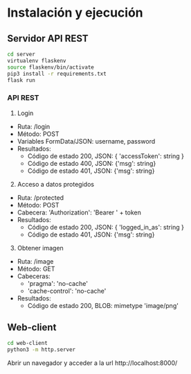 # Instalación y ejecución

## Servidor API REST

```bash
cd server
virtualenv flaskenv
source flaskenv/bin/activate
pip3 install -r requirements.txt
flask run
```
### API REST

1. Login
- Ruta: /login
- Método: POST
- Variables FormData/JSON: username, password
- Resultados:
   - Código de estado 200,
     JSON: { 'accessToken': string }
   - Código de estado 400,
     JSON: {'msg': string}
   - Código de estado 401,
     JSON: {'msg': string}

2. Acceso a datos protegidos
- Ruta: /protected
- Método: POST
- Cabecera: 'Authorization': 'Bearer ' + token
- Resultados:
   - Código de estado 200,
     JSON: { 'logged_in_as': string }
   - Código de estado 401,
     JSON: {'msg': string}

3. Obtener imagen
- Ruta: /image
- Método: GET
- Cabeceras: 
    - 'pragma': 'no-cache'
    - 'cache-control': 'no-cache'
- Resultados:
   - Código de estado 200,
     BLOB: mimetype 'image/png'

## Web-client

```bash
cd web-client
python3 -m http.server
```

Abrir un navegador y acceder a la url http://localhost:8000/

